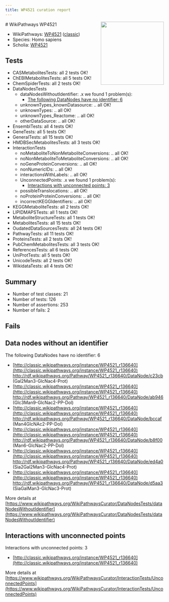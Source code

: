 ```yaml
---
title: WP4521 curation report
---
```


<img style="float: right; width: 200px" src="https://upload.wikimedia.org/wikipedia/commons/thumb/8/83/Wplogo_with_text_500.png/640px-Wplogo_with_text_500.png" />
# WikiPathways WP4521

* WikiPathways: [WP4521](https://wikipathways.org/pathways/WP4521) ([classic](https://classic.wikipathways.org/instance/WP4521))
* Species: Homo sapiens
* Scholia: [WP4521](https://scholia.toolforge.org/wikipathways/WP4521)
## Tests
* CASMetabolitesTests: all 2 tests OK!
* ChEBIMetabolitesTests: all 5 tests OK!
* ChemSpiderTests: all 2 tests OK!
* DataNodesTests
    * dataNodesWithoutIdentifier: .x we found 1 problem(s):
        * [The following DataNodes have no identifier: 6](#d2d32fa5)
    * unknownTypes_knownDatasource: .. all OK!
    * unknownTypes: .. all OK!
    * unknownTypes_Reactome: .. all OK!
    * otherDataSource: .. all OK!
* EnsemblTests: all 4 tests OK!
* GeneTests: all 5 tests OK!
* GeneralTests: all 15 tests OK!
* HMDBSecMetabolitesTests: all 3 tests OK!
* InteractionTests
    * noMetaboliteToNonMetaboliteConversions: .. all OK!
    * noNonMetaboliteToMetaboliteConversions: .. all OK!
    * noGeneProteinConversions: .. all OK!
    * nonNumericIDs: .. all OK!
    * interactionsWithLabels: .. all OK!
    * UnconnectedPoints: .x we found 1 problem(s):
        * [Interactions with unconnected points: 3](#35a61adb)
    * possibleTranslocations: .. all OK!
    * noProteinProteinConversions: .. all OK!
    * incorrectKEGGIdentifiers: .. all OK!
* KEGGMetaboliteTests: all 2 tests OK!
* LIPIDMAPSTests: all 1 tests OK!
* MetaboliteStructureTests: all 1 tests OK!
* MetabolitesTests: all 15 tests OK!
* OudatedDataSourcesTests: all 24 tests OK!
* PathwayTests: all 11 tests OK!
* ProteinsTests: all 2 tests OK!
* PubChemMetabolitesTests: all 3 tests OK!
* ReferencesTests: all 6 tests OK!
* UniProtTests: all 5 tests OK!
* UnicodeTests: all 2 tests OK!
* WikidataTests: all 4 tests OK!


## Summary

* Number of test classes: 21
* Number of tests: 126
* Number of assertions: 253
* Number of fails: 2

## Fails

<a name="d2d32fa5" />

## Data nodes without an identifier

The following DataNodes have no identifier: 6

* [http://classic.wikipathways.org/instance/WP4521_r136640](http://classic.wikipathways.org/instance/WP4521_r136640) http://rdf.wikipathways.org/Pathway/WP4521_r136640/DataNode/c23cb (Gal2Man3-GlcNac4-Prot)
* [http://classic.wikipathways.org/instance/WP4521_r136640](http://classic.wikipathways.org/instance/WP4521_r136640) http://rdf.wikipathways.org/Pathway/WP4521_r136640/DataNode/ab946 (Glc3Man9-GlcNac2-PP-Dol)
* [http://classic.wikipathways.org/instance/WP4521_r136640](http://classic.wikipathways.org/instance/WP4521_r136640) http://rdf.wikipathways.org/Pathway/WP4521_r136640/DataNode/bccaf (Man4GIcNAc2-PP-Dol)
* [http://classic.wikipathways.org/instance/WP4521_r136640](http://classic.wikipathways.org/instance/WP4521_r136640) http://rdf.wikipathways.org/Pathway/WP4521_r136640/DataNode/b8f00 (Man6-GlcNac2-PP-Dol)
* [http://classic.wikipathways.org/instance/WP4521_r136640](http://classic.wikipathways.org/instance/WP4521_r136640) http://rdf.wikipathways.org/Pathway/WP4521_r136640/DataNode/ed4a0 (Sia2Gal2Man3-GlcNac4-Prot)
* [http://classic.wikipathways.org/instance/WP4521_r136640](http://classic.wikipathways.org/instance/WP4521_r136640) http://rdf.wikipathways.org/Pathway/WP4521_r136640/DataNode/d5aa3 (SiaGalMan3-GlcNac3-Prot)


More details at [https://www.wikipathways.org/WikiPathwaysCurator/DataNodesTests/dataNodesWithoutIdentifier](https://www.wikipathways.org/WikiPathwaysCurator/DataNodesTests/dataNodesWithoutIdentifier)

<a name="35a61adb" />

## Interactions with unconnected points

Interactions with unconnected points: 3

* [http://classic.wikipathways.org/instance/WP4521_r136640](http://classic.wikipathways.org/instance/WP4521_r136640)


More details at [https://www.wikipathways.org/WikiPathwaysCurator/InteractionTests/UnconnectedPoints](https://www.wikipathways.org/WikiPathwaysCurator/InteractionTests/UnconnectedPoints)

